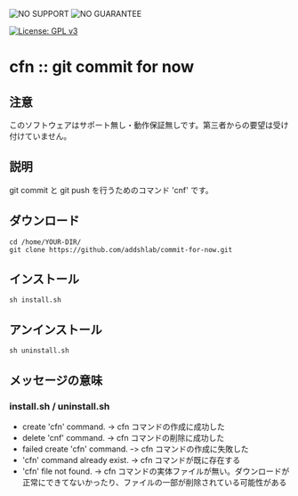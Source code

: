 ![NO SUPPORT](http://add.sh/images/no-support.png) ![NO GUARANTEE](http://add.sh/images/no-guarantee.png)

[![License: GPL v3](https://img.shields.io/badge/License-GPLv3-blue.svg)](https://www.gnu.org/licenses/gpl-3.0)

# cfn :: git commit for now

## 注意

このソフトウェアはサポート無し・動作保証無しです。第三者からの要望は受け付けていません。

## 説明

git commit と git push を行うためのコマンド 'cnf' です。


## ダウンロード

```
cd /home/YOUR-DIR/
git clone https://github.com/addshlab/commit-for-now.git
```

## インストール

```
sh install.sh
```

## アンインストール

```
sh uninstall.sh
```

## メッセージの意味

### install.sh / uninstall.sh

* create 'cfn' command. -> cfn コマンドの作成に成功した
* delete 'cnf' command. -> cfn コマンドの削除に成功した
* failed create 'cfn' command. ｰ> cfn コマンドの作成に失敗した
* 'cfn' command already exist. -> cfn コマンドが既に存在する
* 'cfn' file not found. -> cfn コマンドの実体ファイルが無い。ダウンロードが正常にできてないかったり、ファイルの一部が削除されている可能性がある




